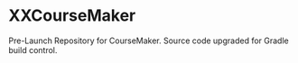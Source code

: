 XXCourseMaker
=============

Pre-Launch Repository for CourseMaker. Source code upgraded for Gradle build control.
